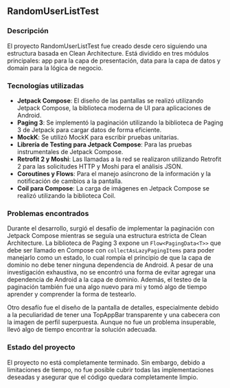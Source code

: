 ## RandomUserListTest

### Descripción
El proyecto RandomUserListTest fue creado desde cero siguiendo una estructura basada en Clean Architecture. Está dividido en tres módulos principales: app para la capa de presentación, data para la capa de datos y domain para la lógica de negocio.

### Tecnologías utilizadas
- **Jetpack Compose**: El diseño de las pantallas se realizó utilizando Jetpack Compose, la biblioteca moderna de UI para aplicaciones de Android.
- **Paging 3**: Se implementó la paginación utilizando la biblioteca de Paging 3 de Jetpack para cargar datos de forma eficiente.
- **MockK**: Se utilizó MockK para escribir pruebas unitarias.
- **Librería de Testing para Jetpack Compose**: Para las pruebas instrumentales de Jetpack Compose.
- **Retrofit 2 y Moshi**: Las llamadas a la red se realizaron utilizando Retrofit 2 para las solicitudes HTTP y Moshi para el análisis JSON.
- **Coroutines y Flows**: Para el manejo asíncrono de la información y la notificación de cambios a la pantalla.
- **Coil para Compose**: La carga de imágenes en Jetpack Compose se realizó utilizando la biblioteca Coil.

### Problemas encontrados
Durante el desarrollo, surgió el desafío de implementar la paginación con Jetpack Compose mientras se seguía una estructura estricta de Clean Architecture. La biblioteca de Paging 3 expone un `Flow<PagingData<T>>` que debe ser llamado en Compose con `collectAsLazyPagingItems` para poder manejarlo como un estado, lo cual rompía el principio de que la capa de dominio no debe tener ninguna dependencia de Android. A pesar de una investigación exhaustiva, no se encontró una forma de evitar agregar una dependencia de Android a la capa de dominio. Además, el testeo de la paginación también fue una algo nuevo para mi y tomó algo de tiempo aprender y comprender la forma de testearlo.

Otro desafío fue el diseño de la pantalla de detalles, especialmente debido a la peculiaridad de tener una TopAppBar transparente y una cabecera con la imagen de perfil superpuesta. Aunque no fue un problema insuperable, llevó algo de tiempo encontrar la solución adecuada.

### Estado del proyecto
El proyecto no está completamente terminado. Sin embargo, debido a limitaciones de tiempo, no fue posible cubrir todas las implementaciones deseadas y asegurar que el código quedara completamente limpio.

